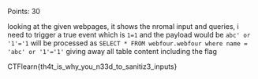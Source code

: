 Points: 30

looking at the given webpages, it shows the nromal input and queries, i need to trigger a true event which is `1=1` and the payload would be `abc' or '1'='1` will be processed as `SELECT * FROM webfour.webfour where name = 'abc' or '1'='1'`
giving away all table content including the flag

CTFlearn{th4t_is_why_you_n33d_to_sanitiz3_inputs}
